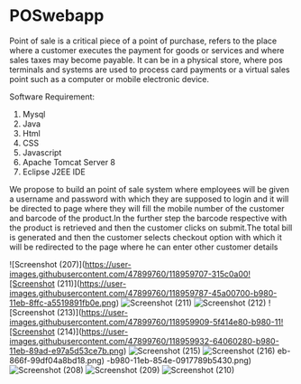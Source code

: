 # POSwebapp
Point of sale is a critical piece of a point of purchase, refers to the place where a customer executes the payment for goods or services and where sales taxes may become payable. It can be in a physical store, where pos terminals and systems are used to process card payments or a virtual sales point such as a computer or mobile electronic device.


Software Requirement:
1. Mysql
2. Java
3. Html
4. CSS
5. Javascript
6. Apache Tomcat Server 8
7. Eclipse J2EE IDE


We propose to build an point of sale system where employees will be
given a username and password with which they are supposed to
login and it will be directed to page where they will fill the mobile
number of the customer and barcode of the product.In the further step
the barcode respective with the product is retrieved and then the
customer clicks on submit.The total bill is generated and then the
customer selects checkout option with which it will be redirected to
the page where he can enter other customer details


![Screenshot (207)](https://user-images.githubusercontent.com/47899760/118959707-315c0a00![Screenshot (211)](https://user-images.githubusercontent.com/47899760/118959787-45a00700-b980-11eb-8ffc-a5519891fb0e.png)
![Screenshot (211)](https://user-images.githubusercontent.com/47899760/118959817-4b95e800-b980-11eb-8963-b3d16bbe463e.png)
![Screenshot (212)](https://user-images.githubusercontent.com/47899760/118959892-5badc780-b980-11eb-88ce-d9b1f6f346f1.png)
![Screenshot (213)](https://user-images.githubusercontent.com/47899760/118959909-5f414e80-b980-11![Screenshot (214)](https://user-images.githubusercontent.com/47899760/118959932-64060280-b980-11eb-89ad-e97a5d53ce7b.png)
![Screenshot (215)](https://user-images.githubusercontent.com/47899760/118959941-6700f300-b980-11eb-9894-a0c4c98a460d.png)
![Screenshot (216)](https://user-images.githubusercontent.com/47899760/118959964-6c5e3d80-b980-11eb-830b-dac6fc660dde.png)
eb-866f-99df04a8bd18.png)
-b980-11eb-854e-0917789b5430.png)
![Screenshot (208)](https://user-images.githubusercontent.com/47899760/118959724-34ef9100-b980-11eb-9a97-a58caa28b7ea.png)
![Screenshot (209)](https://user-images.githubusercontent.com/47899760/118959737-38831800-b980-11eb-84e0-f5a4f930f927.png)
![Screenshot (210)](https://user-images.githubusercontent.com/47899760/118959748-3c169f00-b980-11eb-82c2-8fd3dafff4a2.png)
